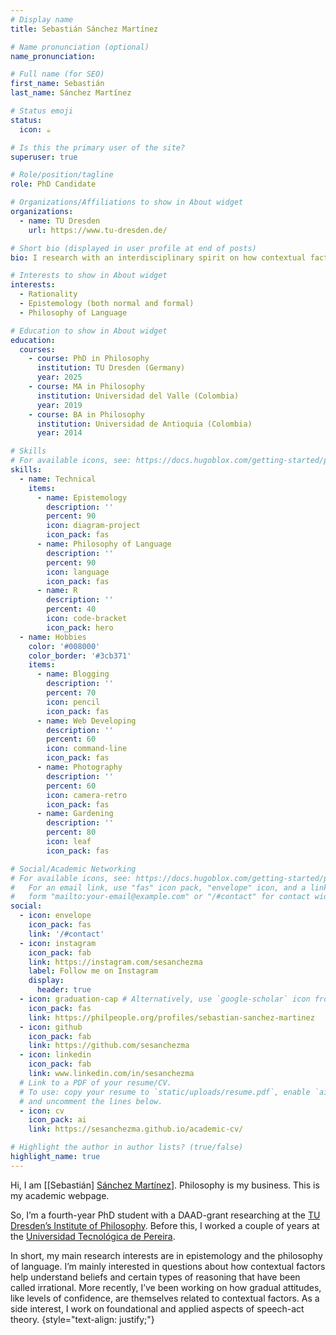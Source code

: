 ```yaml
---
# Display name
title: Sebastián Sánchez Martínez

# Name pronunciation (optional)
name_pronunciation: 

# Full name (for SEO)
first_name: Sebastián
last_name: Sánchez Martínez

# Status emoji
status:
  icon: ☕️

# Is this the primary user of the site?
superuser: true

# Role/position/tagline
role: PhD Candidate

# Organizations/Affiliations to show in About widget
organizations:
  - name: TU Dresden
    url: https://www.tu-dresden.de/

# Short bio (displayed in user profile at end of posts)
bio: I research with an interdisciplinary spirit on how contextual factors help understand beliefs and certain types of reasoning that have been called irrational.

# Interests to show in About widget
interests:
  - Rationality
  - Epistemology (both normal and formal)
  - Philosophy of Language

# Education to show in About widget
education:
  courses:
    - course: PhD in Philosophy
      institution: TU Dresden (Germany)
      year: 2025
    - course: MA in Philosophy
      institution: Universidad del Valle (Colombia)
      year: 2019
    - course: BA in Philosophy
      institution: Universidad de Antioquia (Colombia)
      year: 2014

# Skills
# For available icons, see: https://docs.hugoblox.com/getting-started/page-builder/#icons
skills:
  - name: Technical
    items:
      - name: Epistemology
        description: ''
        percent: 90
        icon: diagram-project
        icon_pack: fas
      - name: Philosophy of Language
        description: ''
        percent: 90
        icon: language
        icon_pack: fas
      - name: R
        description: ''
        percent: 40
        icon: code-bracket
        icon_pack: hero
  - name: Hobbies
    color: '#008000'
    color_border: '#3cb371'
    items:
      - name: Blogging
        description: ''
        percent: 70
        icon: pencil
        icon_pack: fas
      - name: Web Developing
        description: ''
        percent: 60
        icon: command-line
        icon_pack: fas
      - name: Photography
        description: ''
        percent: 60
        icon: camera-retro
        icon_pack: fas
      - name: Gardening
        description: ''
        percent: 80
        icon: leaf
        icon_pack: fas      

# Social/Academic Networking
# For available icons, see: https://docs.hugoblox.com/getting-started/page-builder/#icons
#   For an email link, use "fas" icon pack, "envelope" icon, and a link in the
#   form "mailto:your-email@example.com" or "/#contact" for contact widget.
social:
  - icon: envelope
    icon_pack: fas
    link: '/#contact'
  - icon: instagram
    icon_pack: fab
    link: https://instagram.com/sesanchezma
    label: Follow me on Instagram
    display:
      header: true
  - icon: graduation-cap # Alternatively, use `google-scholar` icon from `ai` icon pack
    icon_pack: fas
    link: https://philpeople.org/profiles/sebastian-sanchez-martinez
  - icon: github
    icon_pack: fab
    link: https://github.com/sesanchezma
  - icon: linkedin
    icon_pack: fab
    link: www.linkedin.com/in/sesanchezma
  # Link to a PDF of your resume/CV.
  # To use: copy your resume to `static/uploads/resume.pdf`, enable `ai` icons in `params.yaml`,
  # and uncomment the lines below.
  - icon: cv
    icon_pack: ai
    link: https://sesanchezma.github.io/academic-cv/

# Highlight the author in author lists? (true/false)
highlight_name: true
---
```


Hi, I am [[Sebastián] [Sánchez Martínez](https://en.wikipedia.org/wiki/Naming_customs_of_Hispanic_America)]. Philosophy is my business. This is my academic webpage.

So, I’m a fourth-year PhD student with a DAAD-grant researching at the [TU Dresden’s Institute of Philosophy](https://tu-dresden.de/gsw/phil/iphil/personen/uebersicht). Before this, I worked a couple of years at the [Universidad Tecnológica de Pereira](https://artes.utp.edu.co/licenciatura-bilinguismo/sin-categoria/mision/).

In short, my main research interests are in epistemology and the philosophy of language. I’m mainly interested in questions about how contextual factors help understand beliefs and certain types of reasoning that have been called irrational. More recently, I’ve been working on how gradual attitudes, like levels of confidence, are themselves related to contextual factors. As a side interest, I work on foundational and applied aspects of speech-act theory.
{style="text-align: justify;"}
